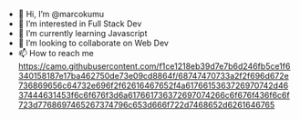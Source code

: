 - 👋 Hi, I’m @marcokumu
- 👀 I’m interested in Full Stack Dev
- 🌱 I’m currently learning Javascript
- 💞️ I’m looking to collaborate on Web Dev
- 📫 How to reach me 
https://camo.githubusercontent.com/f1ce1218eb39d7e7b6d246fb5ce1f6340158187e17ba462750de73e09cd8864f/68747470733a2f2f696d672e736869656c64732e696f2f62616467652f4a6176615363726970742d4637444631453f6c6f676f3d6a617661736372697074266c6f676f436f6c6f723d7768697465267374796c653d666f722d7468652d6261646765

<!---
marcokumu/marcokumu is a ✨ special ✨ repository because its `README.md` (this file) appears on your GitHub profile.
You can click the Preview link to take a look at your changes.
--->
